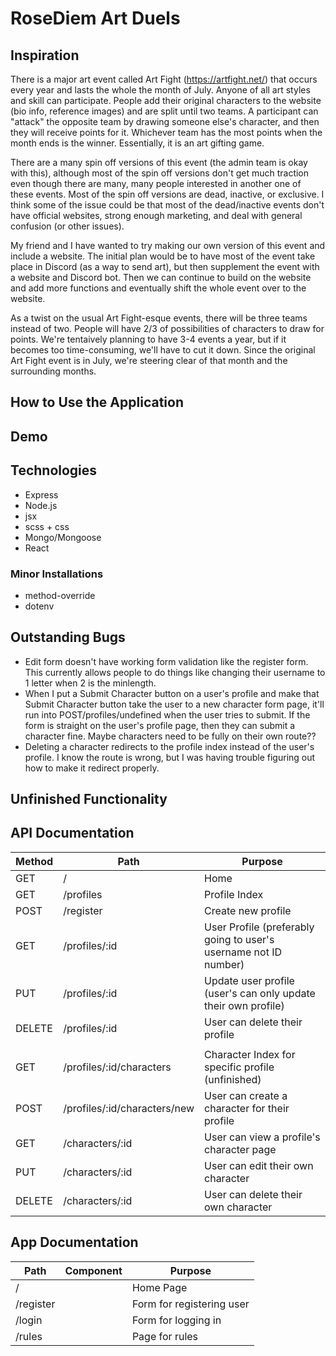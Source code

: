 # RoseDiem Art Duels

## Inspiration
There is a major art event called Art Fight (https://artfight.net/) that occurs every year and lasts the whole the month of July. Anyone of all art styles and skill can participate. People add their original characters to the website (bio info, reference images) and are split until two teams. A participant can "attack" the opposite team by drawing someone else's character, and then they will receive points for it. Whichever team has the most points when the month ends is the winner. Essentially, it is an art gifting game. 

There are a many spin off versions of this event (the admin team is okay with this), although most of the spin off versions don't get much traction even though there are many, many people interested in another one of these events. Most of the spin off versions are dead, inactive, or exclusive. I think some of the issue could be that most of the dead/inactive events don't have official websites, strong enough marketing, and deal with general confusion (or other issues).

My friend and I have wanted to try making our own version of this event and include a website. The initial plan would be to have most of the event take place in Discord (as a way to send art), but then supplement the event with a website and Discord bot. Then we can continue to build on the website and add more functions and eventually shift the whole event over to the website. 

As a twist on the usual Art Fight-esque events, there will be three teams instead of two. People will have 2/3 of possibilities of characters to draw for points. We're tentaively planning to have 3-4 events a year, but if it becomes too time-consuming, we'll have to cut it down. Since the original Art Fight event is in July, we're steering clear of that month and the surrounding months.    

## How to Use the Application

## Demo

## Technologies
* Express
* Node.js
* jsx
* scss + css
* Mongo/Mongoose
* React
### Minor Installations 
* method-override
* dotenv

## Outstanding Bugs
* Edit form doesn't have working form validation like the register form. This currently allows people to do things like changing their username to 1 letter when 2 is the minlength. 
* When I put a Submit Character button on a user's profile and make that Submit Character button take the user to a new character form page, it'll run into POST/profiles/undefined when the user tries to submit. If the form is straight on the user's profile page, then they can submit a character fine. Maybe characters need to be fully on their own route??
* Deleting a character redirects to the profile index instead of the user's profile. I know the route is wrong, but I was having trouble figuring out how to make it redirect properly. 

## Unfinished Functionality


## API Documentation
 Method | Path | Purpose
 ------- | ------ | ---------
 GET | / | Home
 GET | /profiles | Profile Index
 POST | /register | Create new profile 
 GET | /profiles/:id | User Profile (preferably going to user's username not ID number)
 PUT | /profiles/:id | Update user profile (user's can only update their own profile)
 DELETE | /profiles/:id | User can delete their profile
|          |                |
 GET | /profiles/:id/characters | Character Index for specific profile (unfinished)
 POST | /profiles/:id/characters/new | User can create a character for their profile
 GET | /characters/:id | User can view a profile's character page
 PUT | /characters/:id | User can edit their own character
 DELETE | /characters/:id | User can delete their own character

## App Documentation
Path | Component | Purpose
----- | ---------- | ------------------|
/ | | Home Page
/register | | Form for registering user
/login | | Form for logging in
/rules | | Page for rules
